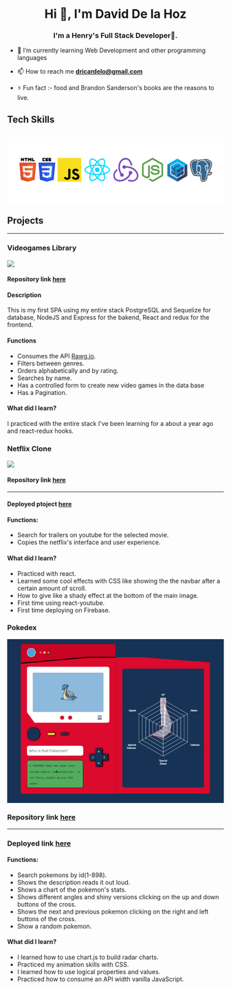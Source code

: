 <h1 align="center">Hi 👋, I'm David De la Hoz</h1>
<h3 align="center">I'm a Henry's Full Stack Developer🌟.</h3>

- 🌱 I’m currently learning Web Development and other programming languages

- 📫 How to reach me **dricardelo@gmail.com**

- ⚡ Fun fact :- food and Brandon Sanderson's books are the reasons to live.

## Tech Skills

## <img align="center" src="./assets/Technologies.png"/>

## Projects

---

### Videogames Library

<img align="center" src="./assets/Mi video.gif">

#### Repository link [here](https://github.com/Daviddlh1/Videogames-library-app)

#### Description

This is my first SPA using my entire stack PostgreSQL and Sequelize for database, NodeJS and Express for the bakend, React and redux for the frontend.

#### Functions

- Consumes the API [Rawg.io](https://rawg.io/apidocs).
- Filters between genres.
- Orders alphabetically and by rating.
- Searches by name.
- Has a controlled form to create new video games in the data base
- Has a Pagination.

#### What did I learn?

I practiced with the entire stack I've been learning for a about a year ago and react-redux hooks.

### Netflix Clone

<img align="center" src="./assets/Netflix-clone.gif">

#### Repository link [here](https://github.com/Daviddlh1/Netflix-clone)

---

#### Deployed ptoject [here](https://netflix-clone-19504.web.app/)

#### Functions:

- Search for trailers on youtube for the selected movie.
- Copies the netflix's interface and user experience.

#### What did I learn?

- Practiced with react.
- Learned some cool effects with CSS like showing the the navbar after a certain amount of scroll.
- How to give like a shady effect at the bottom of the main image.
- First time using react-youtube.
- First time deploying on Firebase.

### Pokedex

<img align="center" src="./assets/Pokedex.PNG"/>

### Repository link [here](https://github.com/Daviddlh1/Pokedex)

---

### Deployed link [here](https://daviddlh1.github.io/Pokedex/)

#### Functions:

- Search pokemons by id(1-898).
- Shows the description reads it out loud.
- Shows a chart of the pokemon's stats.
- Shows different angles and shiny versions clicking on the up and down buttons of the cross.
- Shows the next and previous pokemon clicking on the right and left buttons of the cross.
- Show a random pokemon.

#### What did I learn?

- I learned how to use chart.js to build radar charts.
- Practiced my animation skills with CSS.
- I learned how to use logical properties and values.
- Practiced how to consume an API width vanilla JavaScript.
